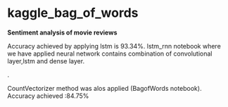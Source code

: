# kaggle_bag_of_words 
<b> Sentiment analysis of movie reviews </b>
<p> Accuracy achieved by applying lstm is 93.34%. lstm_rnn notebook where we have applied neural network contains combination of convolutional layer,lstm and dense layer.</p>.
<p> CountVectorizer method was alos applied (BagofWords notebook). Accuracy achieved :84.75% </p>
